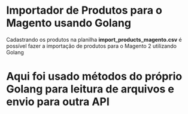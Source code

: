 <h1>Importador de Produtos para o Magento usando Golang</h1>

<p>Cadastrando os produtos na planilha <b>import_products_magento.csv</b> é possível fazer a
importação de produtos para o Magento 2 utilizando Golang</p>

# Aqui foi usado métodos do próprio Golang para leitura de arquivos e envio para outra API
